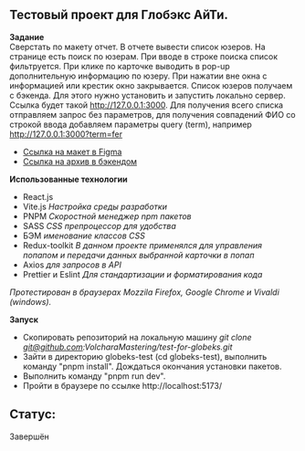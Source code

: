 ## Тестовый проект для Глобэкс АйТи.  

**Задание**  
Сверстать по макету отчет. В отчете вывести список юзеров. 
На странице есть поиск по юзерам. При вводе в строке поиска список фильтруется.  При клике по карточке выводить в pop-up дополнительную информацию по юзеру. При нажатии вне окна с информацией или крестик окно закрывается.
Список юзеров получаем с бэкенда. Для этого нужно установить  и запустить локально сервер. Ссылка будет такой http://127.0.0.1:3000. Для получения всего списка отправляем запрос без параметров, для получения совпадений ФИО со строкой ввода добавляем параметры query (term), например http://127.0.0.1:3000?term=fer
- [Ссылка на макет в Figma](https://www.figma.com/file/sVohAvXP1UpHzN3MMLwmkB/%D0%97%D0%B0%D0%B4%D0%B0%D1%87%D0%B0-30080?node-id=0%3A1&t=kenPBeTH1t4zLitJ-0)
- [Ссылка на архив в бэкендом](https://drive.google.com/file/d/1bRxaW02JMJA1Z4CBWLv_-j6UzeHSrzJ_/view?usp=sharing)
 

**Использованные технологии** 
- React.js 
- Vite.js *Настройка среды разработки*
- PNPM *Скоростной менеджер npm пакетов*
- SASS *CSS препроцессор для удобства*
- БЭМ *именование классов CSS*
- Redux-toolkit *В данном проекте применялся для управления попапом и передачи данных выбранной карточки в попап*
- Axios *для запросов в API*
- Prettier и Eslint *Для стандартизации и форматирования кода*


*Протестирован в браузерах Mozzila Firefox, Google Chrome и Vivaldi (windows).*

**Запуск**  
- Скопировать репозиторий на локальную машину *git clone git@github.com:VolcharaMastering/test-for-globeks.git*
- Зайти в директорию globeks-test (cd globeks-test), выполнить команду "pnpm install". Дождаться окончания установки пакетов.
- Выполнить команду "pnpm run dev".
- Пройти в браузере по ссылке http://localhost:5173/


## Статус:   
Завершён  
